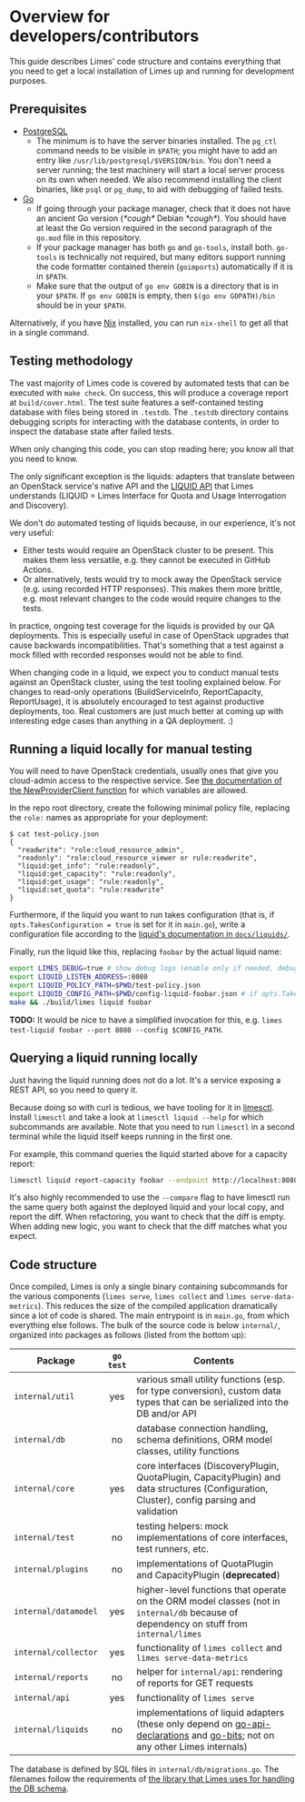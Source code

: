 # Overview for developers/contributors

This guide describes Limes' code structure and contains everything that you need to get a local installation of Limes up and running for development purposes.

## Prerequisites

- [PostgreSQL](https://www.postgresql.org/)
  - The minimum is to have the server binaries installed.
    The `pg_ctl` command needs to be visible in `$PATH`; you might have to add an entry like `/usr/lib/postgresql/$VERSION/bin`.
    You don't need a server running; the test machinery will start a local server process on its own when needed.
    We also recommend installing the client binaries, like `psql` or `pg_dump`, to aid with debugging of failed tests.
- [Go](https://go.dev/)
  - If going through your package manager, check that it does not have an ancient Go version (_\*cough\*_ Debian _\*cough\*_).
    You should have at least the Go version required in the second paragraph of the `go.mod` file in this repository.
  - If your package manager has both `go` and `go-tools`, install both.
    `go-tools` is technically not required, but many editors support running the code formatter contained therein (`goimports`) automatically if it is in `$PATH`.
  - Make sure that the output of `go env GOBIN` is a directory that is in your `$PATH`.
    If `go env GOBIN` is empty, then `$(go env GOPATH)/bin` should be in your `$PATH`.

Alternatively, if you have [Nix](https://nixos.org/) installed, you can run `nix-shell` to get all that in a single command.

## Testing methodology

The vast majority of Limes code is covered by automated tests that can be executed with `make check`.
On success, this will produce a coverage report at `build/cover.html`.
The test suite features a self-contained testing database with files being stored in `.testdb`.
The `.testdb` directory contains debugging scripts for interacting with the database contents, in order to inspect the database state after failed tests.

When only changing this code, you can stop reading here; you know all that you need to know.

The only significant exception is the liquids: adapters that translate between an OpenStack service's native API
and the [LIQUID API](https://pkg.go.dev/github.com/sapcc/go-api-declarations/liquid) that Limes understands
(LIQUID = Limes Interface for Quota and Usage Interrogation and Discovery).

We don't do automated testing of liquids because, in our experience, it's not very useful:
- Either tests would require an OpenStack cluster to be present.
  This makes them less versatile, e.g. they cannot be executed in GitHub Actions.
- Or alternatively, tests would try to mock away the OpenStack service (e.g. using recorded HTTP responses).
  This makes them more brittle, e.g. most relevant changes to the code would require changes to the tests.

In practice, ongoing test coverage for the liquids is provided by our QA deployments.
This is especially useful in case of OpenStack upgrades that cause backwards incompatibilities.
That's something that a test against a mock filled with recorded responses would not be able to find.

When changing code in a liquid, we expect you to conduct manual tests against an OpenStack cluster, using the test tooling explained below.
For changes to read-only operations (BuildServiceInfo, ReportCapacity, ReportUsage), it is absolutely encouraged to test against productive deployments, too.
Real customers are just much better at coming up with interesting edge cases than anything in a QA deployment. :)

## Running a liquid locally for manual testing

You will need to have OpenStack credentials, usually ones that give you cloud-admin access to the respective service.
See [the documentation of the NewProviderClient function](https://pkg.go.dev/github.com/sapcc/go-bits/gophercloudext#NewProviderClient) for which variables are allowed.

In the repo root directory, create the following minimal policy file, replacing the `role:` names as appropriate for your deployment:

```shellSession
$ cat test-policy.json
{
  "readwrite": "role:cloud_resource_admin",
  "readonly": "role:cloud_resource_viewer or rule:readwrite",
  "liquid:get_info": "rule:readonly",
  "liquid:get_capacity": "rule:readonly",
  "liquid:get_usage": "rule:readonly",
  "liquid:set_quota": "rule:readwrite"
}
```

Furthermore, if the liquid you want to run takes configuration (that is, if `opts.TakesConfiguration = true` is set for it in `main.go`),
write a configuration file according to the [liquid's documentation in `docs/liquids/`](docs/liquids/index.md).

Finally, run the liquid like this, replacing `foobar` by the actual liquid name:

```sh
export LIMES_DEBUG=true # show debug logs (enable only if needed, debug logs might be very verbose)
export LIQUID_LISTEN_ADDRESS=:8080
export LIQUID_POLICY_PATH=$PWD/test-policy.json
export LIQUID_CONFIG_PATH=$PWD/config-liquid-foobar.json # if opts.TakesConfiguration == true
make && ./build/limes liquid foobar
```

**TODO:** It would be nice to have a simplified invocation for this, e.g. `limes test-liquid foobar --port 8080 --config $CONFIG_PATH`.

## Querying a liquid running locally

Just having the liquid running does not do a lot.
It's a service exposing a REST API, so you need to query it.

Because doing so with curl is tedious, we have tooling for it in [limesctl](https://github.com/sapcc/limesctl).
Install `limesctl` and take a look at `limesctl liquid --help` for which subcommands are available.
Note that you need to run `limesctl` in a second terminal while the liquid itself keeps running in the first one.

For example, this command queries the liquid started above for a capacity report:

```sh
limesctl liquid report-capacity foobar --endpoint http://localhost:8080/
```

It's also highly recommended to use the `--compare` flag to have limesctl run the same query both against the deployed liquid and your local copy, and report the diff.
When refactoring, you want to check that the diff is empty.
When adding new logic, you want to check that the diff matches what you expect.

## Code structure

Once compiled, Limes is only a single binary containing subcommands for the various components (`limes serve`, `limes collect` and `limes serve-data-metrics`).
This reduces the size of the compiled application dramatically since a lot of code is shared.
The main entrypoint is in `main.go`, from which everything else follows.
The bulk of the source code is below `internal/`, organized into packages as follows (listed from the bottom up):

| Package | `go test` | Contents |
| --- | :---: | --- |
| `internal/util` | yes | various small utility functions (esp. for type conversion), custom data types that can be serialized into the DB and/or API |
| `internal/db` | no | database connection handling, schema definitions, ORM model classes, utility functions |
| `internal/core` | yes | core interfaces (DiscoveryPlugin, QuotaPlugin, CapacityPlugin) and data structures (Configuration, Cluster), config parsing and validation |
| `internal/test` | no | testing helpers: mock implementations of core interfaces, test runners, etc. |
| `internal/plugins` | no | implementations of QuotaPlugin and CapacityPlugin (**deprecated**) |
| `internal/datamodel` | yes | higher-level functions that operate on the ORM model classes (not in `internal/db` because of dependency on stuff from `internal/limes` |
| `internal/collector` | yes | functionality of `limes collect` and `limes serve-data-metrics` |
| `internal/reports` | no | helper for `internal/api`: rendering of reports for GET requests |
| `internal/api` | yes | functionality of `limes serve` |
| `internal/liquids` | no | implementations of liquid adapters (these only depend on [go-api-declarations](https://github.com/sapcc/go-api-declarations) and [go-bits](https://github.com/sapcc/go-bits); not on any other Limes internals) |

The database is defined by SQL files in `internal/db/migrations.go`.
The filenames follow the requirements of [the library that Limes uses for handling the DB schema](https://github.com/golang-migrate/migrate).
